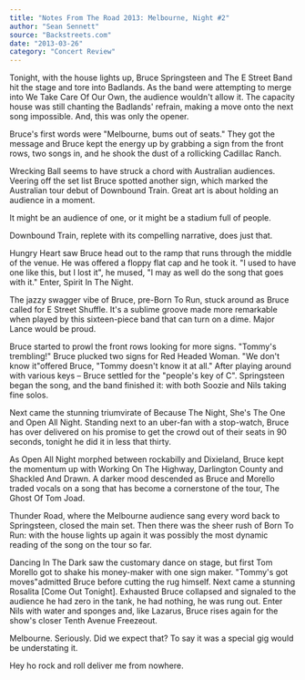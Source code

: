 ```yaml
---
title: "Notes From The Road 2013: Melbourne, Night #2"
author: "Sean Sennett"
source: "Backstreets.com"
date: "2013-03-26"
category: "Concert Review"
---
```


Tonight, with the house lights up, Bruce Springsteen and The E Street Band hit the stage and tore into Badlands. As the band were attempting to merge into We Take Care Of Our Own, the audience wouldn't allow it. The capacity house was still chanting the Badlands' refrain, making a move onto the next song impossible. And, this was only the opener.

Bruce's first words were "Melbourne, bums out of seats." They got the message and Bruce kept the energy up by grabbing a sign from the front rows, two songs in, and he shook the dust of a rollicking Cadillac Ranch.

Wrecking Ball seems to have struck a chord with Australian audiences. Veering off the set list Bruce spotted another sign, which marked the Australian tour debut of Downbound Train. Great art is about holding an audience in a moment.

It might be an audience of one, or it might be a stadium full of people.

Downbound Train, replete with its compelling narrative, does just that.

Hungry Heart saw Bruce head out to the ramp that runs through the middle of the venue. He was offered a floppy flat cap and he took it. "I used to have one like this, but I lost it", he mused, "I may as well do the song that goes with it." Enter, Spirit In The Night.

The jazzy swagger vibe of Bruce, pre-Born To Run, stuck around as Bruce called for E Street Shuffle. It's a sublime groove made more remarkable when played by this sixteen-piece band that can turn on a dime. Major Lance would be proud.

Bruce started to prowl the front rows looking for more signs. "Tommy's trembling!" Bruce plucked two signs for Red Headed Woman. "We don't know it"offered Bruce, "Tommy doesn't know it at all." After playing around with various keys – Bruce settled for the "people's key of C". Springsteen began the song, and the band finished it: with both Soozie and Nils taking fine solos.

Next came the stunning triumvirate of Because The Night, She's The One and Open All Night. Standing next to an uber-fan with a stop-watch, Bruce has over delivered on his promise to get the crowd out of their seats in 90 seconds, tonight he did it in less that thirty.

As Open All Night morphed between rockabilly and Dixieland, Bruce kept the momentum up with Working On The Highway, Darlington County and Shackled And Drawn. A darker mood descended as Bruce and Morello traded vocals on a song that has become a cornerstone of the tour, The Ghost Of Tom Joad.

Thunder Road, where the Melbourne audience sang every word back to Springsteen, closed the main set. Then there was the sheer rush of Born To Run: with the house lights up again it was possibly the most dynamic reading of the song on the tour so far.

Dancing In The Dark saw the customary dance on stage, but first Tom Morello got to shake his money-maker with one sign maker. "Tommy's got moves"admitted Bruce before cutting the rug himself. Next came a stunning Rosalita [Come Out Tonight]. Exhausted Bruce collapsed and signaled to the audience he had zero in the tank, he had nothing, he was rung out. Enter Nils with water and sponges and, like Lazarus, Bruce rises again for the show's closer Tenth Avenue Freezeout.

Melbourne. Seriously. Did we expect that? To say it was a special gig would be understating it.

Hey ho rock and roll deliver me from nowhere.
